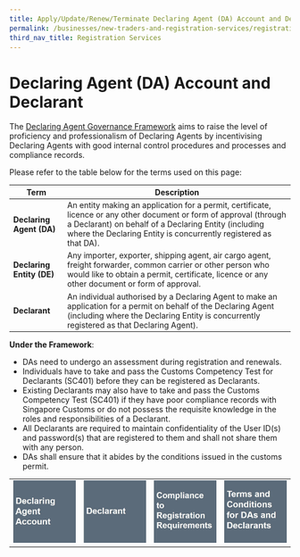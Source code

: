 ```yaml
---
title: Apply/Update/Renew/Terminate Declaring Agent (DA) Account and Declarant
permalink: /businesses/new-traders-and-registration-services/registration-services/apply-update-renew-terminate-declaring-agent-account-and-declarant/
third_nav_title: Registration Services
---
```


# Declaring Agent (DA) Account and Declarant

The  [Declaring Agent Governance Framework](/news-and-media/circulars/2016-01-22-Circular022016.pdf)  aims to raise the level of proficiency and professionalism of Declaring Agents by incentivising Declaring Agents with good internal control procedures and processes and compliance records. 

Please refer to the table below for the terms used on this page:

|Term| Description  |
|--|--|
| **Declaring Agent (DA)** | An entity making an application for a permit, certificate, licence or any other document or form of approval (through a Declarant) on behalf of a Declaring Entity (including where the Declaring Entity is concurrently registered as that DA). |
| **Declaring Entity (DE)** | Any importer, exporter, shipping agent, air cargo agent, freight forwarder, common carrier or other person who would like to obtain a permit, certificate, licence or any other document or form of approval. |
| **Declarant**| An individual authorised by a Declaring Agent to make an application for a permit on behalf of the Declaring Agent (including where the Declaring Entity is concurrently registered as that Declaring Agent). |

**Under the Framework**:

-   DAs need to undergo an assessment during registration and renewals.
-   Individuals have to take and pass the Customs Competency Test for Declarants (SC401) before they can be registered as Declarants.
-   Existing Declarants may also have to take and pass the Customs Competency Test (SC401) if they have poor compliance records with Singapore Customs or do not possess the requisite knowledge in the roles and responsibilities of a Declarant.
-   All Declarants are required to maintain confidentiality of the User ID(s) and password(s) that are registered to them and shall not share them with any person.
-   DAs shall ensure that it abides by the conditions issued in the customs permit.


|  |  ||  |  
|--|--|--|---|
|[![Layered Enforcement](/images/new-traders-and-registration-services/DA1.jpg)](/businesses/new-traders-and-registration-services/registration-services/apply-update-renew-terminate-declaring-agent-account-and-declarant/declaring-agent-account) |[![Layered Enforcement](/images/new-traders-and-registration-services/DA2.jpg)](/businesses/new-traders-and-registration-services/registration-services/apply-update-renew-terminate-declaring-agent-account-and-declarant/declarant)  |[![Layered Enforcement](/images/new-traders-and-registration-services/DA3.jpg)](/businesses/new-traders-and-registration-services/registration-services/apply-update-renew-terminate-declaring-agent-account-and-declarant/Compliance-to-registration)|[![Layered Enforcement](/images/new-traders-and-registration-services/DA4.jpg)](/businesses/new-traders-and-registration-services/registration-services/apply-update-renew-terminate-declaring-agent-account-and-declarant/Terms-and-conditions)|  



